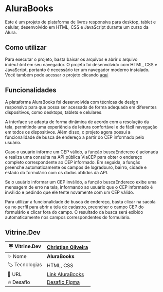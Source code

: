 <h1> AluraBooks </h1>

Este é um projeto de plataforma de livros responsiva para desktop, tablet e celular, desenvolvido em HTML, CSS e JavaScript durante um curso da Alura.

## Como utilizar
Para executar o projeto, basta baixar os arquivos e abrir o arquivo index.html em seu navegador. O projeto foi desenvolvido com HTML, CSS e JavaScript, portanto é necessário ter um navegador moderno instalado. Você também pode acessar o projeto clicando <a href="https://christianduhp.github.io/AluraBook/">aqui</a>

## Funcionalidades
A plataforma AluraBooks foi desenvolvida com técnicas de design responsivo para que possa ser acessada de forma adequada em diferentes dispositivos, como desktops, tablets e celulares.

A interface se adapta de forma dinâmica de acordo com a resolução da tela, permitindo uma experiência de leitura confortável e de fácil navegação em todos os dispositivos. Além disso, o projeto agora possui a funcionalidade de busca de endereço a partir do CEP informado pelo usuário.

Caso o usuário informe um CEP válido, a função buscaEndereco é acionada e realiza uma consulta na API pública ViaCEP para obter o endereço completo correspondente ao CEP informado. Em seguida, a função preenche automaticamente os campos de logradouro, bairro, cidade e estado do formulário com os dados obtidos da API.

Se o usuário informar um CEP inválido, a função buscaEndereco exibe uma mensagem de erro na tela, informando ao usuário que o CEP informado é inválido e pedindo que ele tente novamente com um CEP válido.

Para utilizar a funcionalidade de busca de endereço, basta clicar na sacola ou no perfil para abrir a tela de cadastro, preencher o campo CEP do formulário e clicar fora do campo. O resultado da busca será exibido automaticamente nos campos correspondentes do formulário.

## Vitrine.Dev

| :placard: Vitrine.Dev |<a href="https://cursos.alura.com.br/vitrinedev/christianoliver">Christian Oliveira</a> |
| -------------  | --- |
| :sparkles: Nome        | **AluraBooks**
| :label: Tecnologias | HTML, CSS
| :rocket: URL         |<a href="https://christianduhp.github.io/AluraBook/">Link AluraBooks</a>
| :fire: Desafio     |<a href="https://www.figma.com/file/sSMbIqKaGBd66Y8roxTk2p/AluraBooks?t=Y55ZoM3oOWZPfwzo-6">Desafio Figma</a> 



